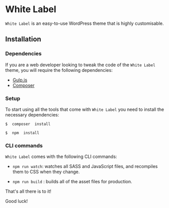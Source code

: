 
# White Label

 `White Label` is an easy-to-use WordPress theme that is highly customisable.

## Installation

###  Dependencies

If you are a web developer looking to tweak the code of the `White Label` theme, you will require the following dependencies:

- [Gulp.js](https://gulpjs.com/)
- [Composer](https://getcomposer.org/)

###  Setup

To start using all the tools that come with `White Label` you need to install the necessary dependencies:

`$  composer  install`

`$  npm  install`

###  CLI commands

`White Label` comes with the following CLI commands:

-  `npm run watch`: watches all SASS and JavaScript files, and recompiles them to CSS when they change.

-  `npm run build` : builds all of the asset files for production.

That's all there is to it!

Good luck!